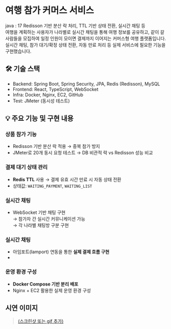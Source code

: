 # 여행 참가 커머스 서비스
java : 17
Redisson 기반 분산 락 처리, TTL 기반 상태 전환, 실시간 채팅 등  
여행을 계획하는 사용자가 나라별로 실시간 채팅을 통해 여행 정보를 공유하고,
같이 갈 사람들을 모집하여 일정 인원이 모이면 결제까지 이어지는 커머스형 여행 플랫폼입니다.
실시간 채팅, 참가 대기/확정 상태 전환, 자동 만료 처리 등 실제 서비스에 필요한 기능을 구현했습니다.

## 🛠️ 기술 스택
- Backend: Spring Boot, Spring Security, JPA, Redis (Redisson), MySQL
- Frontend: React, TypeScript, WebSocket
- Infra: Docker, Nginx, EC2, GitHub
- Test: JMeter (동시성 테스트)

## 💡 주요 기능 및 구현 내용

### 상품 참가 기능
- Redisson 기반 분산 락 적용 → 중복 참가 방지
- JMeter로 20개 동시 요청 테스트 → DB 비관적 락 vs Redisson 성능 비교

### 결제 대기 상태 관리
- **Redis TTL** 사용 → 결제 유효 시간 만료 시 자동 상태 전환
- 상태값: `WAITING_PAYMENT`, `WAITING_LIST`

### 실시간 채팅
- WebSocket 기반 채팅 구현  
→ 참가자 간 실시간 커뮤니케이션 가능  
→ 각 나라별 채팅방 구분 구현

### 실시간 채팅
- 아임포트(Iamport) 연동을 통한 **실제 결제 흐름 구현**
- 
### 운영 환경 구성
- **Docker Compose 기반 분리 배포**
- Nginx + EC2 활용한 실제 운영 환경 구성

## 시연 이미지
> [(스크린샷 또는 gif 추가)](https://docs.google.com/presentation/d/1IZ-uT5ffndQMo4kRtf8mLynbSewYMcrqGmeO-VIxQIk/edit?slide=id.p#slide=id.p)
